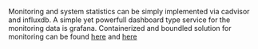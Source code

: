 Monitoring and system statistics can be simply implemented via cadvisor and influxdb.
A simple yet powerfull dashboard type service for the monitoring data is grafana.
Containerized and boundled solution for monitoring can be found [here](https://github.com/Kentik/docker-monitor) and [here](https://github.com/vegasbrianc/docker-monitoring)
